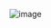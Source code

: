 
![image](https://github.com/GersonSteven/GersonSteven/assets/163356853/93c6be67-6bf9-419f-af44-6526a6c53139)
